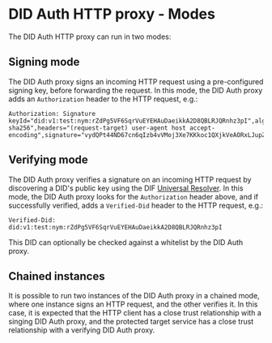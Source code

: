 # DID Auth HTTP proxy - Modes

The DID Auth HTTP proxy can run in two modes:

## Signing mode

The DID Auth proxy signs an incoming HTTP request using a pre-configured signing key, before forwarding the request. In this mode, the DID
Auth proxy adds an `Authorization` header to the HTTP request, e.g.:

	Authorization: Signature keyId="did:v1:test:nym:rZdPg5VF6SqrVuEYEHAuDaeikkA2D8QBLRJQRnhz3pI",algorithm="rsa-sha256",headers="(request-target) user-agent host accept-encoding",signature="vydQPt44ND67cn6qIzb4vVMoj3Xe7KKkoc1QXjkVeAORxLJupZGnb7EfFUKPNQWLwu0s/FJMlw3uwq1JnaXX2v8fjfjNlWcKO8RO/OL2Um7TViuLlBNmGFbliOGMjICNTXegS5q7tdnF6MoKwwtjWqkWi9o2YihZBWiwC6FxyOA3xBHqs6Xnf5VZ6MqQddFAjSLtnRuL0HwQEQ2ZkdLSxLKcOvet8siMEpTQRsFBAfxz6C/bsDiIvwzd0L2HVrv1qjzeaV+SeGBW0WXRpxuQCbcuTiKqxTogtCzu3WPDWUwrhb1ZTat+kv+umzoYCjOJKuxmOnXm4VSWDlOyqUNvfQ=="

## Verifying mode

The DID Auth proxy verifies a signature on an incoming HTTP request by discovering a DID's public key using the DIF [Universal Resolver](https://github.com/decentralized-identity/universal-resolver/). In this mode, the DID Auth proxy looks
for the `Authorization` header above, and if successfully verified, adds a `Verified-Did` header to the HTTP request, e.g.:

	Verified-Did: did:v1:test:nym:rZdPg5VF6SqrVuEYEHAuDaeikkA2D8QBLRJQRnhz3pI

This DID can optionally be checked against a whitelist by the DID Auth proxy.

## Chained instances

It is possible to run two instances of the DID Auth proxy in a chained mode, where one instance signs an HTTP request, and the other verifies it. In this case,
it is expected that the HTTP client has a close trust relationship with a singing DID Auth proxy, and the protected target service has a close trust relationship
with a verifying DID Auth proxy.
